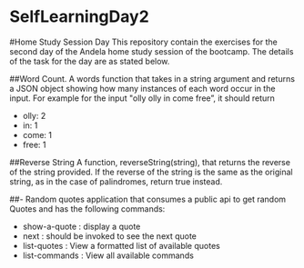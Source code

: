 # SelfLearningDay2

#Home Study Session Day 
This repository contain the exercises for the second day of the Andela home study session of the bootcamp. The details of the task for the day are as stated below.

##Word Count.
A words function that takes in a string argument and returns a JSON object showing how many instances of each word occur in the input.
For example for the input "olly olly in come free”, it should return 
* olly: 2
* in: 1
* come: 1
* free: 1

##Reverse String
A function, reverseString(string), that returns the reverse of the string provided. If the reverse of the string is the same as the original string, as in the case of palindromes, return true instead.


##- Random quotes application that consumes a public api to get random Quotes and has the following commands:
- show-a-quote  : display a quote
- next : should be invoked to see the next quote
- list-quotes : View a formatted list of available quotes
- list-commands : View all available commands

